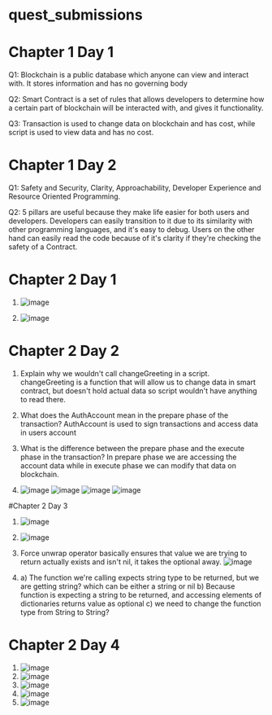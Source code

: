 # quest_submissions

# Chapter 1 Day 1

Q1: Blockchain is a public database which anyone can view and interact with. It stores information and has no governing body

Q2: Smart Contract is a set of rules that allows developers to determine how a certain part of blockchain will be interacted with, and gives it functionality.

Q3: Transaction is used to change data on blockchain and has cost, while script is used to view data and has no cost.


# Chapter 1 Day 2

Q1: Safety and Security, Clarity, Approachability, Developer Experience and Resource Oriented Programming.

Q2: 5 pillars are useful because they make life easier for both users and developers. Developers can easily transition to it due to its similarity with other programming languages, and it's easy to debug. Users on the other hand can easily read the code because of it's clarity if they're checking the safety of a Contract.

# Chapter 2 Day 1
1. ![image](https://user-images.githubusercontent.com/109040793/179962383-96b2fb78-64c4-4883-8f65-c293786f0c91.png)

2. ![image](https://user-images.githubusercontent.com/109040793/179962760-861bc830-0c15-4b36-af15-8a45d05e8bbe.png)

# Chapter 2 Day 2
1. Explain why we wouldn't call changeGreeting in a script.
  changeGreeting is a function that will allow us to change data in smart contract, but doesn't hold actual data so script wouldn't have anything to read there.

2. What does the AuthAccount mean in the prepare phase of the transaction?
  AuthAccount is used to sign transactions and access data in users account
  
3. What is the difference between the prepare phase and the execute phase in the transaction?
  In prepare phase we are accessing the account data while in execute phase we can modify that data on blockchain.
  
4. ![image](https://user-images.githubusercontent.com/109040793/179969412-e0f341ae-d5d7-49a0-bd20-09a7ba34c0c3.png)
![image](https://user-images.githubusercontent.com/109040793/179969586-676870d3-7e5d-4968-8275-8cc8f6933400.png)
![image](https://user-images.githubusercontent.com/109040793/179972513-bf1fa9eb-1e33-476d-baa6-e4e1e9795f6a.png)
![image](https://user-images.githubusercontent.com/109040793/179970247-79d609ac-f5b6-4ba4-b8ae-a9aa8646fb1e.png)

#Chapter 2 Day 3

1. ![image](https://user-images.githubusercontent.com/109040793/179979887-e43fd071-a377-4dcb-a88c-dd9c688c376d.png)

2. ![image](https://user-images.githubusercontent.com/109040793/179983794-8e4c4e7a-071f-4390-ab50-203b5aa620e3.png)

3. Force unwrap operator basically ensures that value we are trying to return actually exists and isn't nil, it takes the optional away.
![image](https://user-images.githubusercontent.com/109040793/179987527-7e76cab6-fb29-434d-8697-641fc2897ed0.png)

4. a) The function we're calling expects string type to be returned, but we are getting string? which can be either a string or nil
   b) Because function is expecting a string to be returned, and accessing elements of dictionaries returns value as optional
   c) we need to change the function type from String to String? 
   
   
# Chapter 2 Day 4
1. ![image](https://user-images.githubusercontent.com/109040793/179996782-01075b04-efeb-4cd8-ad85-3b51d8519bec.png)
2. ![image](https://user-images.githubusercontent.com/109040793/180016437-c58ecd07-09bf-4845-bfa7-2d0c2b2d127a.png)
3. ![image](https://user-images.githubusercontent.com/109040793/180020569-89a08bd7-329d-4c6c-ada6-a512a9d4c6a0.png)
4. ![image](https://user-images.githubusercontent.com/109040793/180021658-715df3f2-ecac-4e3a-94da-1c1ca54f982c.png)
5. ![image](https://user-images.githubusercontent.com/109040793/180023133-5574f27f-9382-4bfe-9ac4-1517e54984d1.png)

